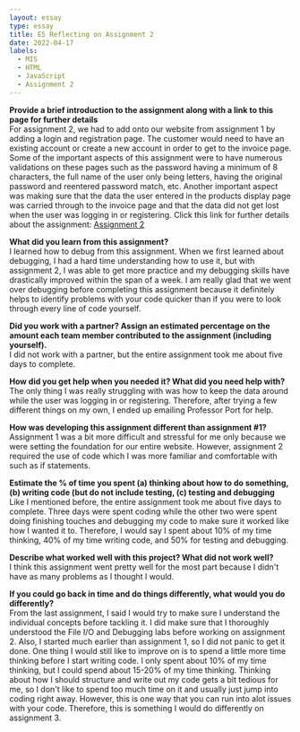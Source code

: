 ```yaml
---
layout: essay
type: essay
title: E5 Reflecting on Assignment 2
date: 2022-04-17
labels:
  - MIS 
  - HTML 
  - JavaScript
  - Assignment 2
---
```


<strong>Provide a brief introduction to the assignment along with a link to this page for further details</strong><br>
For assignment 2, we had to add onto our website from assignment 1 by adding a login and registration page. The customer would need to have an existing account or create a new account in order to get to the invoice page. Some of the important aspects of this assignment were to have numerous validations on these pages such as the password having a minimum of 8 characters, the full name of the user only being letters, having the original password and reentered password match, etc. Another important aspect was making sure that the data the user entered in the products display page was carried through to the invoice page and that the data did not get lost when the user was logging in or registering. Click this link for further details about the assignment: <a href="https://dport96.github.io/ITM352/morea/150.Assignment2/experience-Assignment2.html">Assignment 2</a>

<strong>What did you learn from this assignment?</strong><br>
I learned how to debug from this assignment. When we first learned about debugging, I had a hard time understanding how to use it, but with assignment 2, I was able to get more practice and my debugging skills have drastically improved within the span of a week. I am really glad that we went over debugging before completing this assignment because it definitely helps to identify problems with your code quicker than if you were to look through every line of code yourself. 

<strong>Did you work with a partner? Assign an estimated percentage on the amount each team member contributed to the assignment (including yourself).</strong><br>
I did not work with a partner, but the entire assignment took me about five days to complete.

<strong>How did you get help when you needed it? What did you need help with?</strong><br>
The only thing I was really struggling with was how to keep the data around while the user was logging in or registering. Therefore, after trying a few different things on my own, I ended up emailing Professor Port for help. 

<strong>How was developing this assignment different than assignment #1?</strong><br>
Assignment 1 was a bit more difficult and stressful for me only because we were setting the foundation for our entire website. However, assignment 2 required the use of code which I was more familiar and comfortable with such as if statements.

<strong>Estimate the % of time you spent (a) thinking about how to do something, (b) writing code (but do not include testing, (c) testing and debugging</strong><br>
Like I mentioned before, the entire assignment took me about five days to complete. Three days were spent coding while the other two were spent doing finishing touches and debugging my code to make sure it worked like how I wanted it to. Therefore, I would say I spent about 10% of my time thinking, 40% of my time writing code, and 50% for testing and debugging. 

<strong>Describe what worked well with this project? What did not work well?</strong><br>
I think this assignment went pretty well for the most part because I didn't have as many problems as I thought I would. 

<strong>If you could go back in time and do things differently, what would you do differently?</strong><br>
From the last assignment, I said I would try to make sure I understand the individual concepts before tackling it. I did make sure that I thoroughly understood the File I/O and Debugging labs before working on assignment 2. Also, I started much earlier than assignment 1, so I did not panic to get it done. One thing I would still like to improve on is to spend a little more time thinking before I start writing code. I only spent about 10% of my time thinking, but I could spend about 15-20% of my time thinking. Thinking about how I should structure and write out my code gets a bit tedious for me, so I don't like to spend too much time on it and usually just jump into coding right away. However, this is one way that you can run into alot issues with your code. Therefore, this is something I would do differently on assignment 3. 
